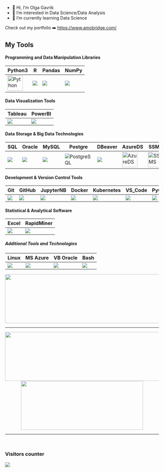 - 👋 Hi, I’m Olga Gavrik
- 👀 I’m interested in Data Science/Data Analysis
- 🌱 I’m currently learning Data Science


Check out my portfolio ➡️ https://www.amobridge.com/
  
## My Tools 
<div>

#### Programming and Data Manipulation Libraries
| Python3|R |Pandas|NumPy|
|----------|----------|----------|----------|
|<img src="https://github.com/olgagavrik/olgagavrik.github.io/blob/main/images/home/Python.PNG" title="Python"  alt="Python" width="50" height="50"/>|<img src="https://github.com/olgagavrik/olgagavrik.github.io/blob/main/images/home/R.PNG"/>|<img src="https://github.com/olgagavrik/olgagavrik.github.io/blob/main/images/home/Pandas.PNG"/>|<img src="https://github.com/olgagavrik/olgagavrik.github.io/blob/main/images/home/NumPy.PNG"/>|
  
#### Data Visualization Tools

| Tableau| PowerBI | 
|----------|----------|
|<img src="https://github.com/olgagavrik/olgagavrik.github.io/blob/main/images/home/Tableau.PNG"/>|<img src="https://github.com/olgagavrik/olgagavrik.github.io/blob/main/images/home/PowerBI.PNG"/>|

#### Data Storage & Big Data Technologies

|SQL | Oracle | MySQL |Postgre|DBeaver |AzureDS|SSMS|
|----------|----------|----------|----------|----------|----------|----------|
|<img src="https://github.com/olgagavrik/olgagavrik.github.io/blob/main/images/home/SQL.PNG"/>|<img src="https://github.com/olgagavrik/olgagavrik.github.io/blob/main/images/home/OracleDB.PNG"/>|<img src="https://github.com/olgagavrik/olgagavrik.github.io/blob/main/images/home/MySQL.PNG"/>| <img src="https://github.com/olgagavrik/olgagavrik.github.io/blob/main/images/home/PostgreSQL.PNG" title="PostgreSQL"/>|<img src="https://github.com/olgagavrik/olgagavrik.github.io/blob/main/images/home/DBeaver.PNG"/>| <img src="https://github.com/olgagavrik/olgagavrik.github.io/blob/main/images/home/AzureDS.png" title="AzureDS" alt="AzureDS" width="50" height="50"/>|<img src="https://github.com/olgagavrik/olgagavrik.github.io/blob/main/images/home/SSMS.png" title="SSMS" alt="SSMS" width="50" height="50"/>|
  
#### Development & Version Control Tools

|Git |GitHub|JupyterNB|Docker |Kubernetes| VS_Code |PyCharm|
|----------|----------|----------|----------|----------|----------|----------|
|<img src="https://github.com/olgagavrik/olgagavrik.github.io/blob/main/images/home/Git.PNG"/>|<img src="https://github.com/olgagavrik/olgagavrik.github.io/blob/main/images/home/GitHub.PNG"/>|<img src="https://github.com/olgagavrik/olgagavrik.github.io/blob/main/images/home/Jupyter Notebook.PNG"/>|<img src="https://github.com/olgagavrik/olgagavrik.github.io/blob/main/images/home/Docker.PNG"/>|<img src="https://github.com/olgagavrik/olgagavrik.github.io/blob/main/images/home/Kubernetes.PNG"/>|<img src="https://github.com/olgagavrik/olgagavrik.github.io/blob/main/images/home/VS_Code.PNG"/>|<img src="https://github.com/olgagavrik/olgagavrik.github.io/blob/main/images/home/PyCharm.PNG"/>


#### Statistical & Analytical Software

|Excel|RapidMiner|
|----------|----------|
|<img src="https://github.com/olgagavrik/olgagavrik.github.io/blob/main/images/home/Excel.PNG"/>|<img src="https://github.com/olgagavrik/olgagavrik.github.io/blob/main/images/home/Rapidminer.PNG"/>


##### Additional Tools and Technologies 

|Linux|MS Azure| VB Oracle|Bash|
|----------|----------|----------|----------|
  |<img src="https://github.com/olgagavrik/olgagavrik.github.io/blob/main/images/home/Linux.PNG"/>|<img src="https://github.com/olgagavrik/olgagavrik.github.io/blob/main/images/home/Azure.PNG"/>|<img src="https://github.com/olgagavrik/olgagavrik.github.io/blob/main/images/home/VB_Oracle.PNG"/>|<img src="https://github.com/olgagavrik/olgagavrik.github.io/blob/main/images/home/Bash.PNG"/>
  
</div>

<p align="center">
  <img width="700" height="160" src="https://streak-stats.demolab.com?user=olgagavrik&theme=highcontrast&hide_border=true&border_radius=5&card_width=800">
</p>


---




<p align="center">
  <img width="600" height="160" src="https://github-readme-stats.vercel.app/api?username=olgagavrik&show_icons=true&theme=vision-friendly-dark">
  <img width="400" height="160" src="https://github-readme-stats.vercel.app/api/top-langs/?username=olgagavrik&size_weight=0.15&count_weight=0.5&layout=compact&theme=vision-friendly-dark">
</p>
 
---
<br>
<h3> Visitors counter </h3>
<p>
  <a href="https://github.com/ParthGohil21/github-profile-count">
    <img align="center" src="https://profile-counter.glitch.me/{olgagavrik}/count.svg" />
    </a>
</p>

</details>
  
<p align="center">



<!---
olgagavrik/olgagavrik is a ✨ special ✨ repository because its `README.md` (this file) appears on your GitHub profile.
You can click the Preview link to take a look at your changes.
--->
